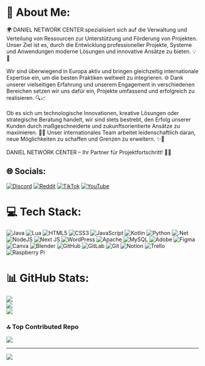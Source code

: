 # 💫 About Me:
🌍 DANIEL NETWORK CENTER spezialisiert sich auf die Verwaltung und Verteilung von Ressourcen zur Unterstützung und Förderung von Projekten. Unser Ziel ist es, durch die Entwicklung professioneller Projekte, Systeme und Anwendungen moderne Lösungen und innovative Ansätze zu bieten. 💡🚀<br><br>Wir sind überwiegend in Europa aktiv und bringen gleichzeitig internationale Expertise ein, um die besten Praktiken weltweit zu integrieren. 🌐 Dank unserer vielseitigen Erfahrung und unserem Engagement in verschiedenen Bereichen setzen wir uns dafür ein, Projekte umfassend und erfolgreich zu realisieren. 🔍📈<br><br>Ob es sich um technologische Innovationen, kreative Lösungen oder strategische Beratung handelt, wir sind stets bestrebt, den Erfolg unserer Kunden durch maßgeschneiderte und zukunftsorientierte Ansätze zu maximieren. 🤝💼 Unser internationales Team arbeitet leidenschaftlich daran, neue Möglichkeiten zu schaffen und Grenzen zu erweitern. ✨🌟<br><br>DANIEL NETWORK CENTER – Ihr Partner für Projektfortschritt! 🚀🔝


## 🌐 Socials:
[![Discord](https://img.shields.io/badge/Discord-%237289DA.svg?logo=discord&logoColor=white)](https://discord.gg/https://discord.gg/kVHUUNZrZn) [![Reddit](https://img.shields.io/badge/Reddit-%23FF4500.svg?logo=Reddit&logoColor=white)](https://reddit.com/user/danielnetworkcenter) [![TikTok](https://img.shields.io/badge/TikTok-%23000000.svg?logo=TikTok&logoColor=white)](https://tiktok.com/@daniel.network.center) [![YouTube](https://img.shields.io/badge/YouTube-%23FF0000.svg?logo=YouTube&logoColor=white)](https://youtube.com/@@DANIELNETWORKCENTER) 

# 💻 Tech Stack:
![Java](https://img.shields.io/badge/java-%23ED8B00.svg?style=flat&logo=openjdk&logoColor=white) ![Lua](https://img.shields.io/badge/lua-%232C2D72.svg?style=flat&logo=lua&logoColor=white) ![HTML5](https://img.shields.io/badge/html5-%23E34F26.svg?style=flat&logo=html5&logoColor=white) ![CSS3](https://img.shields.io/badge/css3-%231572B6.svg?style=flat&logo=css3&logoColor=white) ![JavaScript](https://img.shields.io/badge/javascript-%23323330.svg?style=flat&logo=javascript&logoColor=%23F7DF1E) ![Kotlin](https://img.shields.io/badge/kotlin-%237F52FF.svg?style=flat&logo=kotlin&logoColor=white) ![Python](https://img.shields.io/badge/python-3670A0?style=flat&logo=python&logoColor=ffdd54) ![.Net](https://img.shields.io/badge/.NET-5C2D91?style=flat&logo=.net&logoColor=white) ![NodeJS](https://img.shields.io/badge/node.js-6DA55F?style=flat&logo=node.js&logoColor=white) ![Next JS](https://img.shields.io/badge/Next-black?style=flat&logo=next.js&logoColor=white) ![WordPress](https://img.shields.io/badge/WordPress-%23117AC9.svg?style=flat&logo=WordPress&logoColor=white) ![Apache](https://img.shields.io/badge/apache-%23D42029.svg?style=flat&logo=apache&logoColor=white) ![MySQL](https://img.shields.io/badge/mysql-4479A1.svg?style=flat&logo=mysql&logoColor=white) ![Adobe](https://img.shields.io/badge/adobe-%23FF0000.svg?style=flat&logo=adobe&logoColor=white) ![Figma](https://img.shields.io/badge/figma-%23F24E1E.svg?style=flat&logo=figma&logoColor=white) ![Canva](https://img.shields.io/badge/Canva-%2300C4CC.svg?style=flat&logo=Canva&logoColor=white) ![Blender](https://img.shields.io/badge/blender-%23F5792A.svg?style=flat&logo=blender&logoColor=white) ![GitHub](https://img.shields.io/badge/github-%23121011.svg?style=flat&logo=github&logoColor=white) ![GitLab](https://img.shields.io/badge/gitlab-%23181717.svg?style=flat&logo=gitlab&logoColor=white) ![Git](https://img.shields.io/badge/git-%23F05033.svg?style=flat&logo=git&logoColor=white) ![Notion](https://img.shields.io/badge/Notion-%23000000.svg?style=flat&logo=notion&logoColor=white) ![Trello](https://img.shields.io/badge/Trello-%23026AA7.svg?style=flat&logo=Trello&logoColor=white) ![Raspberry Pi](https://img.shields.io/badge/-RaspberryPi-C51A4A?style=flat&logo=Raspberry-Pi)
# 📊 GitHub Stats:
![](https://github-readme-stats.vercel.app/api?username=daniel-network-center&theme=dark&hide_border=false&include_all_commits=true&count_private=true)<br/>
![](https://github-readme-streak-stats.herokuapp.com/?user=daniel-network-center&theme=dark&hide_border=false)<br/>
![](https://github-readme-stats.vercel.app/api/top-langs/?username=daniel-network-center&theme=dark&hide_border=false&include_all_commits=true&count_private=true&layout=compact)

### 🔝 Top Contributed Repo
![](https://github-contributor-stats.vercel.app/api?username=daniel-network-center&limit=5&theme=dark&combine_all_yearly_contributions=true)

---
[![](https://visitcount.itsvg.in/api?id=daniel-network-center&icon=0&color=1)](https://visitcount.itsvg.in)
